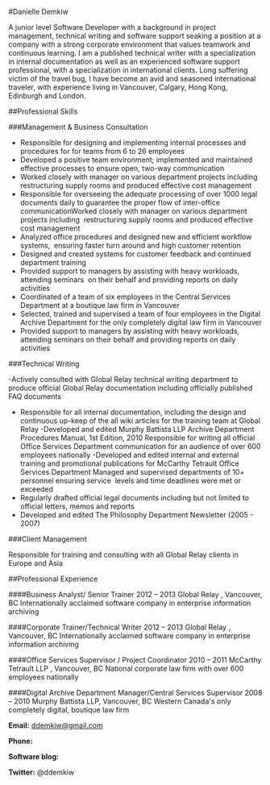 
#Danielle Demkiw

A junior level Software Developer with a background in project management, technical writing and software support seaking a position at a company with a strong corporate environment that values teamwork and continuous learning. I am a published technical writer with a specialization in internal documentation as well as an experienced software support professional, with a specialization in international clients. Long suffering victim of the travel bug, I have become an avid and seasoned international traveler, with experience living in  Vancouver, Calgary, Hong Kong, Edinburgh and London. 

##Professional Skills

###Management & Business Consultation

- Responsible for designing and implementing internal processes and procedures for for teams from 6 to 26 employees 
- Developed a positive team environment; implemented and maintained effective processes to ensure open, two-way communication
- Worked closely with manager on various department projects including restructuring supply rooms and produced effective cost management
- Responsible for overseeing the adequate processing of over 1000 legal documents daily to guarantee the proper flow of inter-office communicationWorked closely with manager on various department projects including  restructuring supply rooms and produced effective cost management
- Analyzed office procedures and designed new and efficient workflow systems,  ensuring faster turn around and high customer retention
- Designed and created systems for customer feedback and continued department training
- Provided support to managers by assisting with heavy workloads, attending seminars  on their behalf and providing reports on daily activities
- Coordinated of a team of six employees in the Central Services Department at a boutique law firm in Vancouver
- Selected, trained and supervised a team of four employees in the Digital Archive Department for the only completely digital law firm in Vancouver
- Provided support to managers by assisting with heavy workloads, attending seminars on their behalf and providing reports on daily activities


###Technical Writing 

-Actively consulted with Global Relay technical writing department to produce official Global Relay documentation including officially published FAQ documents
- Responsible for all internal documentation, including the design and continuous up-keep of the all wiki articles for the training team at Global Relay
-Developed and edited Murphy Battista LLP Archive Department Procedures Manual, 1st Edition, 2010
Responsible for writing all official Office Services Department communication for an audience of over 600 employees nationally
-Developed and edited internal and external training and promotional publications for McCarthy Tetrault Office Services Department
Managed and supervised departments of 10+ personnel ensuring service  levels and time deadlines were met or exceeded
- Regularly drafted official legal documents including but not limited to official letters, memos and reports
- Developed and edited The Philosophy Department Newsletter (2005 - 2007)


###Client Management 

Responsible for training and consulting with all Global Relay clients in Europe and Asia




##Professional Experience 

####Business Analyst/ Senior Trainer	2012 – 2013
Global Relay , Vancouver, BC
Internationally acclaimed software company in enterprise information archiving


####Corporate Trainer/Technical Writer	2012 – 2013
Global Relay , Vancouver, BC
Internationally acclaimed software company in enterprise information archiving


####Office Services Supervisor / Project Coordinator	2010 – 2011
McCarthy Tetrault LLP , Vancouver, BC
National corporate law firm with over 600 employees nationally


####Digital Archive Department Manager/Central Services Supervisor 	2008 – 2010
Murphy Battista LLP, Vancouver, BC 
Western Canada's only completely digital, boutique law firm


__Email:__ ddemkiw@gmail.com

__Phone:__ 

__Software blog:__ 

__Twitter:__ @ddemkiw
